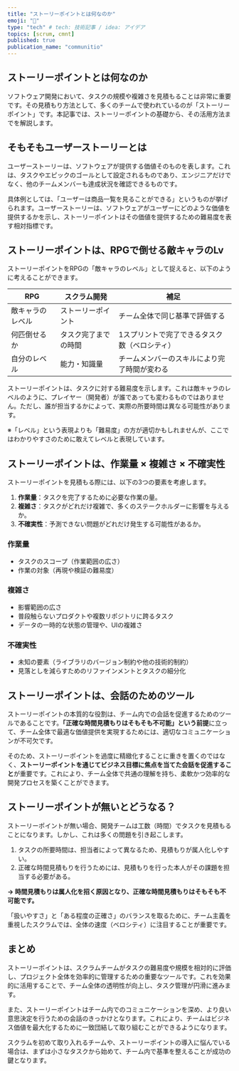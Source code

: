```yaml
---
title: "ストーリーポイントとは何なのか"
emoji: "🔢"
type: "tech" # tech: 技術記事 / idea: アイデア
topics: [scrum, cmnt]
published: true
publication_name: "communitio"
---
```


## ストーリーポイントとは何なのか

ソフトウェア開発において、タスクの規模や複雑さを見積もることは非常に重要です。その見積もり方法として、多くのチームで使われているのが「ストーリーポイント」です。本記事では、ストーリーポイントの基礎から、その活用方法までを解説します。

## そもそもユーザーストーリーとは

ユーザーストーリーは、ソフトウェアが提供する価値そのものを表します。これは、タスクやエピックのゴールとして設定されるものであり、エンジニアだけでなく、他のチームメンバーも達成状況を確認できるものです。

具体例としては、「ユーザーは商品一覧を見ることができる」というものが挙げられます。ユーザーストーリーは、ソフトウェアがユーザーにどのような価値を提供するかを示し、ストーリーポイントはその価値を提供するための難易度を表す相対指標です。

## ストーリーポイントは、RPGで倒せる敵キャラのLv

ストーリーポイントをRPGの「敵キャラのレベル」として捉えると、以下のように考えることができます。

| RPG | スクラム開発 | 補足 |
| --- | --- | --- |
| 敵キャラのレベル | ストーリーポイント | チーム全体で同じ基準で評価する |
| 何匹倒せるか | タスク完了までの時間 | 1スプリントで完了できるタスク数（ベロシティ） |
| 自分のレベル | 能力・知識量 | チームメンバーのスキルにより完了時間が変わる |

ストーリーポイントは、タスクに対する難易度を示します。これは敵キャラのレベルのように、プレイヤー（開発者）が誰であっても変わるものではありません。ただし、誰が担当するかによって、実際の所要時間は異なる可能性があります。

※「レベル」という表現よりも「難易度」の方が適切かもしれませんが、ここではわかりやすさのために敢えてレベルと表現しています。

## ストーリーポイントは、作業量 × 複雑さ × 不確実性

ストーリーポイントを見積もる際には、以下の3つの要素を考慮します。

1. **作業量**：タスクを完了するために必要な作業の量。
2. **複雑さ**：タスクがどれだけ複雑で、多くのステークホルダーに影響を与えるか。
3. **不確実性**：予測できない問題がどれだけ発生する可能性があるか。

### 作業量
- タスクのスコープ（作業範囲の広さ）
- 作業の対象（再現や検証の難易度）

### 複雑さ
- 影響範囲の広さ
- 普段触らないプロダクトや複数リポジトリに跨るタスク
- データの一時的な状態の管理や、UIの複雑さ

### 不確実性
- 未知の要素（ライブラリのバージョン制約や他の技術的制約）
- 見落としを減らすためのリファインメントとタスクの細分化

## ストーリーポイントは、会話のためのツール

ストーリーポイントの本質的な役割は、チーム内での会話を促進するためのツールであることです。**「正確な時間見積もりはそもそも不可能」という前提**に立って、チーム全体で最適な価値提供を実現するためには、適切なコミュニケーションが不可欠です。

そのため、ストーリーポイントを過度に精緻化することに重きを置くのではなく、**ストーリーポイントを通じてビジネス目標に焦点を当てた会話を促進すること**が重要です。これにより、チーム全体で共通の理解を持ち、柔軟かつ効率的な開発プロセスを築くことができます。

## ストーリーポイントが無いとどうなる？

ストーリーポイントが無い場合、開発チームは工数（時間）でタスクを見積もることになります。しかし、これは多くの問題を引き起こします。

1. タスクの所要時間は、担当者によって異なるため、見積もりが属人化しやすい。
2. 正確な時間見積もりを行うためには、見積もりを行った本人がその課題を担当する必要がある。

**→ 時間見積もりは属人化を招く原因となり、正確な時間見積もりはそもそも不可能です。**

「扱いやすさ」と「ある程度の正確さ」のバランスを取るために、チーム主義を重視したスクラムでは、全体の速度（ベロシティ）に注目することが重要です。

## まとめ

ストーリーポイントは、スクラムチームがタスクの難易度や規模を相対的に評価し、プロジェクト全体を効率的に管理するための重要なツールです。これを効果的に活用することで、チーム全体の透明性が向上し、タスク管理が円滑に進みます。

また、ストーリーポイントはチーム内でのコミュニケーションを深め、より良い意思決定を行うための会話のきっかけとなります。これにより、チームはビジネス価値を最大化するために一致団結して取り組むことができるようになります。

スクラムを初めて取り入れるチームや、ストーリーポイントの導入に悩んでいる場合は、まずは小さなタスクから始めて、チーム内で基準を整えることが成功の鍵となります。
